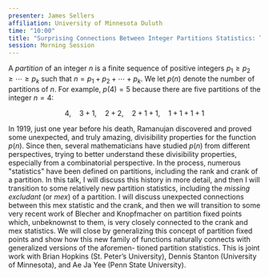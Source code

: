 ```yaml
---
presenter: James Sellers
affiliation: University of Minnesota Duluth
time: "10:00"
title: "Surprising Connections Between Integer Partitions Statistics: The Crank, Minimal Excludant, and Partition Fixed Points"
session: Morning Session
---
```


A _partition_ of an integer $n$ is a finite sequence of positive
integers $p_1 \geq p_2 \geq \cdots \geq p_k$ such that
$n = p_1 + p_2 + \cdots + p_k$. We let $p(n)$ denote the number
of partitions of $n$. For example, $p(4) = 5$ because there are
five partitions of the integer $n = 4$:

$$
4,\quad 3 + 1,\quad 2 + 2,\quad 2 + 1 + 1,\quad 1 + 1 + 1 + 1
$$

In 1919, just one year before his death, Ramanujan discovered and proved
some unexpected, and truly amazing, divisibility properties for the function
$p(n)$. Since then, several mathematicians have studied $p(n)$
from different perspectives, trying to better understand these divisibility properties, especially from a combinatorial perspective. In the process,
numerous "statistics" have been defined on partitions, including the rank and crank of a
partition. In this talk, I will discuss this history in more detail, and then I will transition to
some relatively new partition statistics, including the _missing excludant_
(or _mex_) of a partition.
I will discuss unexpected connections between this mex statistic and the crank, and
then we will transition to some very recent work of Blecher and Knopfmacher on partition
fixed points which, unbeknownst to them, is very closely connected to the crank and mex
statistics. We will close by generalizing this concept of partition fixed points and show how
this new family of functions naturally connects with generalized versions of the aforemen-
tioned partition statistics. This is joint work with Brian Hopkins (St. Peter’s University),
Dennis Stanton (University of Minnesota), and Ae Ja Yee (Penn State University).